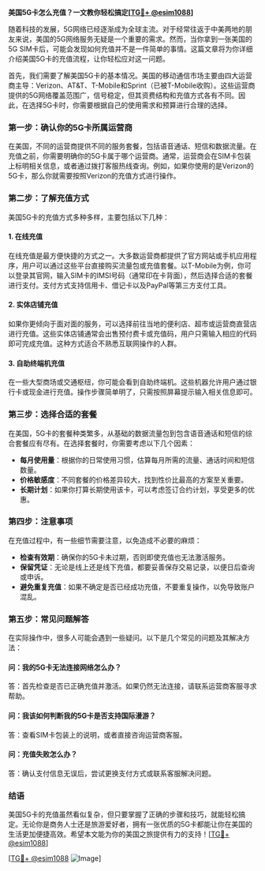 **美国5G卡怎么充值？一文教你轻松搞定[[TG💪+ @esim1088](https://t.me/s/esim1088)]**

随着科技的发展，5G网络已经逐渐成为全球主流。对于经常往返于中美两地的朋友来说，美国的5G网络服务无疑是一个重要的需求。然而，当你拿到一张美国的5G SIM卡后，可能会发现如何充值并不是一件简单的事情。这篇文章将为你详细介绍美国5G卡的充值流程，让你轻松应对这一问题。

首先，我们需要了解美国5G卡的基本情况。美国的移动通信市场主要由四大运营商主导：Verizon、AT&T、T-Mobile和Sprint（已被T-Mobile收购）。这些运营商提供的5G网络覆盖范围广，信号稳定，但其资费结构和充值方式各有不同。因此，在选择5G卡时，你需要根据自己的使用需求和预算进行合理的选择。

### **第一步：确认你的5G卡所属运营商**

在美国，不同的运营商提供不同的服务套餐，包括语音通话、短信和数据流量。在充值之前，你需要明确你的5G卡属于哪个运营商。通常，运营商会在SIM卡包装上标明相关信息，或者通过拨打客服热线查询。例如，如果你使用的是Verizon的5G卡，那么你就需要按照Verizon的充值方式进行操作。

### **第二步：了解充值方式**

美国5G卡的充值方式多种多样，主要包括以下几种：

#### **1. 在线充值**
在线充值是最方便快捷的方式之一。大多数运营商都提供了官方网站或手机应用程序，用户可以通过这些平台直接购买流量包或充值套餐。以T-Mobile为例，你可以登录其官网，输入SIM卡的IMSI号码（通常印在卡背面），然后选择合适的套餐进行支付。支付方式支持信用卡、借记卡以及PayPal等第三方支付工具。

#### **2. 实体店铺充值**
如果你更倾向于面对面的服务，可以选择前往当地的便利店、超市或运营商直营店进行充值。这些实体店铺通常会出售预付费卡或充值码，用户只需输入相应的代码即可完成充值。这种方式适合不熟悉互联网操作的人群。

#### **3. 自助终端机充值**
在一些大型商场或交通枢纽，你可能会看到自助终端机。这些机器允许用户通过银行卡或现金进行充值。操作步骤简单明了，只需按照屏幕提示输入相关信息即可。

### **第三步：选择合适的套餐**

在美国，5G卡的套餐种类繁多，从基础的数据流量包到包含语音通话和短信的综合套餐应有尽有。在选择套餐时，你需要考虑以下几个因素：

- **每月使用量**：根据你的日常使用习惯，估算每月所需的流量、通话时间和短信数量。
- **价格敏感度**：不同套餐的价格差异较大，找到性价比最高的方案至关重要。
- **长期计划**：如果你打算长期使用该卡，可以考虑签订合约计划，享受更多的优惠。

### **第四步：注意事项**

在充值过程中，有一些细节需要注意，以免造成不必要的麻烦：

- **检查有效期**：确保你的5G卡未过期，否则即使充值也无法激活服务。
- **保留凭证**：无论是线上还是线下充值，都要妥善保存交易记录，以便日后查询或申诉。
- **避免重复充值**：如果不确定是否已经成功充值，不要重复操作，以免导致账户混乱。

### **第五步：常见问题解答**

在实际操作中，很多人可能会遇到一些疑问。以下是几个常见的问题及其解决方法：

#### **问：我的5G卡无法连接网络怎么办？**
答：首先检查是否已正确充值并激活。如果仍然无法连接，请联系运营商客服寻求帮助。

#### **问：我该如何判断我的5G卡是否支持国际漫游？**
答：查看SIM卡包装上的说明，或者直接咨询运营商客服。

#### **问：充值失败怎么办？**
答：确认支付信息无误后，尝试更换支付方式或联系客服解决问题。

### **结语**

美国5G卡的充值虽然看似复杂，但只要掌握了正确的步骤和技巧，就能轻松搞定。无论你是商务人士还是旅游爱好者，拥有一张优质的5G卡都能让你在美国的生活更加便捷高效。希望本文能为你的美国之旅提供有力的支持！[[TG💪+ @esim1088](https://t.me/s/esim1088)]

[[TG💪+ @esim1088](https://t.me/s/esim1088) ![Image](https://i.postimg.cc/4NQfJmqS/Snipaste-2025-05-13-00-14-12.png)]